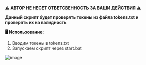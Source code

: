 <b>⚠️ АВТОР НЕ НЕСЕТ ОТВЕТСВЕННОСТЬ ЗА ВАШИ ДЕЙСТВИЯ ⚠️

Данный скрипт будет проверять токены из файла tokens.txt и проверять их на валидность</b>

<b>🖥 Использование:</b>
1. Вводим токены в tokens.txt
2. Запускаем скрипт через start.bat

![image](https://user-images.githubusercontent.com/70202505/144572122-ea775bd3-01d6-472e-a263-ea9b5daa61b4.png)
